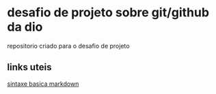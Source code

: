 # desafio de projeto sobre git/github da dio
repositorio criado para o desafio de projeto

## links uteis
[sintaxe basica markdown](https://www.markdownguide.org/basic-syntax/)
